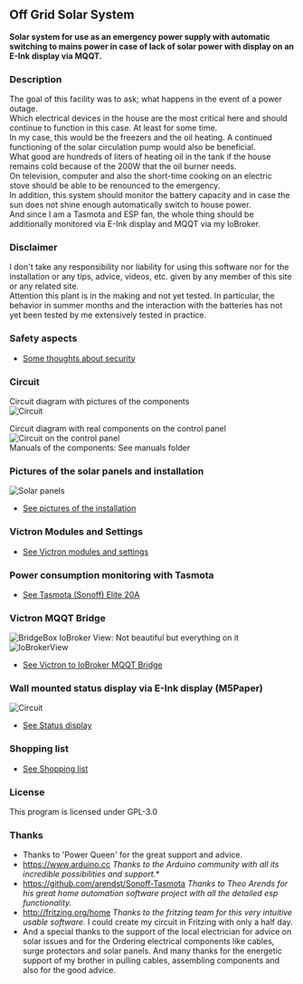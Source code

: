 ## Off Grid Solar System
   **Solar system for use as an emergency power supply with automatic switching to mains power in case of lack of solar 
     power with display on an E-Ink display via MQQT.**

### Description
   The goal of this facility was to ask; what happens in the event of a power outage.  
   Which electrical devices in the house are the most critical here and should continue to function in this case.
   At least for some time.  
   In my case, this would be the freezers and the oil heating.
   A continued functioning of the solar circulation pump would also be beneficial.  
   What good are hundreds of liters of heating oil in the tank if the house remains cold because of the 200W that the oil burner needs.  
   On television, computer and also the short-time cooking on an electric stove should be able to be renounced to the emergency.  
   In addition, this system should monitor the battery capacity and in case the sun does not shine enough automatically switch to house power.  
   And since I am a Tasmota and ESP fan, the whole thing should be additionally monitored via E-Ink display and MQQT via my IoBroker.

### Disclaimer
   I don't take any responsibility nor liability for using this software nor for the 
   installation or any tips, advice, videos, etc. given by any member of this site or any related site.  
   Attention this plant is in the making and not yet tested.
   In particular, the behavior in summer months and the interaction with the batteries has not yet been tested by me
   extensively tested in practice. 

### Safety aspects
  * [Some thoughts about security](docs/SafetyAspects.md)

### Circuit
   Circuit diagram with pictures of the components   
   ![Circuit](images/Circuit.png "Figure 2")

   Circuit diagram with real components on the control panel
   ![Circuit on the control panel](images/SolarPlant.png "Solar plant")  
   Manuals of the components: See manuals folder

### Pictures of the solar panels and installation
   ![Solar panels](./images/SolarPanels.png "Solar panels")

  * [See pictures of the installation](docs/TheSolarInstallation.md)

### Victron Modules and Settings
  * [See Victron modules and settings](docs/Victron.md)

### Power consumption monitoring with Tasmota
  * [See Tasmota (Sonoff) Elite 20A](docs/Tasmota.md)

### Victron MQQT Bridge
   ![BridgeBox](./mqqtbridge/circuit/BridgeBox.png "BridgeBox")
   IoBroker View: Not beautiful but everything on it  
   ![IoBrokerView](./images/IoBroker.png "IoBrokerView")
  * [See Victron to IoBroker MQQT Bridge](docs/VictronMQQTBridge.md)

### Wall mounted status display via  E-Ink display (M5Paper)
   ![Circuit](./images/M5Paper.png "M5Paper")
  * [See Status display](docs/StatusDisplay.md)

### Shopping list
  * [See Shopping list](docs/ShoppingList.md)

### License
   This program is licensed under GPL-3.0

### Thanks
   * Thanks to 'Power Queen' for the great support and advice.
   * https://www.arduino.cc
     *Thanks to the Arduino community with all its incredible possibilities and support.** 
   * https://github.com/arendst/Sonoff-Tasmota
     *Thanks to Theo Arends for his great home automation software project with all the detailed esp functionality.*
   * http://fritzing.org/home
     *Thanks to the fritzing team for this very intuitive usable software.* 
     I could create my circuit in Fritzing with only a half day.
   * And a special thanks to the support of the local electrician for advice on solar issues and for the 
     Ordering electrical components like cables, surge protectors and solar panels.
     And many thanks for the energetic support of my brother in pulling cables, assembling
     components and also for the good advice.
   